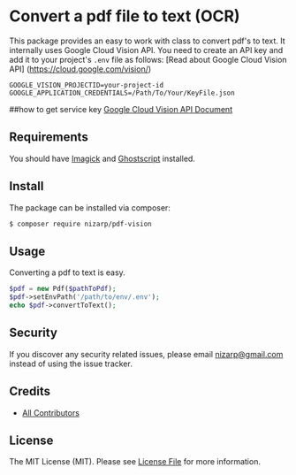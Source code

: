 # Convert a pdf file to text (OCR)

This package provides an easy to work with class to convert pdf's to text. It internally uses Google Cloud Vision API. You need to create an API key and add it to your project's `.env` file as follows: [Read about Google Cloud Vision API] (https://cloud.google.com/vision/)

```
GOOGLE_VISION_PROJECTID=your-project-id
GOOGLE_APPLICATION_CREDENTIALS=/Path/To/Your/KeyFile.json
```

##how to get service key
[Google Cloud Vision API Document](https://cloud.google.com/vision/docs/getting-started)

## Requirements

You should have [Imagick](http://php.net/manual/en/imagick.setresolution.php) and [Ghostscript](http://www.ghostscript.com/) installed.

## Install

The package can be installed via composer:
``` bash
$ composer require nizarp/pdf-vision
```

## Usage

Converting a pdf to text is easy.

```php
$pdf = new Pdf($pathToPdf);
$pdf->setEnvPath('/path/to/env/.env');
echo $pdf->convertToText();
```

## Security

If you discover any security related issues, please email nizarp@gmail.com instead of using the issue tracker.

## Credits

- [All Contributors](../../contributors)

## License

The MIT License (MIT). Please see [License File](LICENSE.md) for more information.
